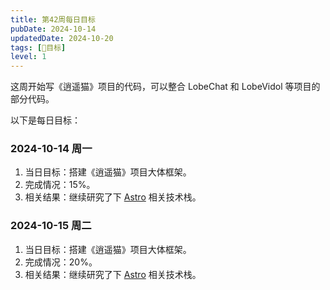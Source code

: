 ```yaml
---
title: 第42周每日目标
pubDate: 2024-10-14
updatedDate: 2024-10-20
tags: [📆目标]
level: 1
---
```


这周开始写《逍遥猫》项目的代码，可以整合 LobeChat 和 LobeVidol 等项目的部分代码。

以下是每日目标：

### 2024-10-14 周一

1. 当日目标：搭建《逍遥猫》项目大体框架。
2. 完成情况：15%。
3. 相关结果：继续研究了下 [Astro](https://astro.build/) 相关技术栈。

### 2024-10-15 周二

1. 当日目标：搭建《逍遥猫》项目大体框架。
2. 完成情况：20%。
3. 相关结果：继续研究了下 [Astro](https://astro.build/) 相关技术栈。
